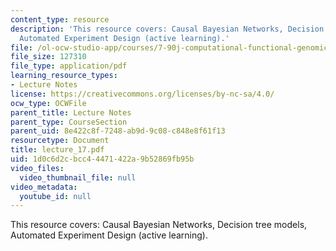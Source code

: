 ```yaml
---
content_type: resource
description: 'This resource covers: Causal Bayesian Networks, Decision tree models,
  Automated Experiment Design (active learning).'
file: /ol-ocw-studio-app/courses/7-90j-computational-functional-genomics-spring-2005/1d0c6d2cbcc44471422a9b52869fb95b_lecture_17.pdf
file_size: 127310
file_type: application/pdf
learning_resource_types:
- Lecture Notes
license: https://creativecommons.org/licenses/by-nc-sa/4.0/
ocw_type: OCWFile
parent_title: Lecture Notes
parent_type: CourseSection
parent_uid: 8e422c8f-7248-ab9d-9c08-c848e8f61f13
resourcetype: Document
title: lecture_17.pdf
uid: 1d0c6d2c-bcc4-4471-422a-9b52869fb95b
video_files:
  video_thumbnail_file: null
video_metadata:
  youtube_id: null
---
```

This resource covers: Causal Bayesian Networks, Decision tree models, Automated Experiment Design (active learning).